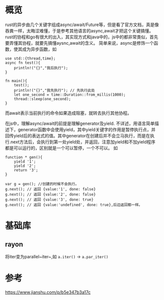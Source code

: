 概览
====

rust的异步由几个关键字组成async/await/Future等，但是看了官方文档，真是像吞粪一样，太晦涩难懂，于是参考其他语言的async,await才把这个关键搞懂。
rust的协程和go有很大的出入，其实现方式和java中的，js中的都非常类似，首先要弄懂其协程，就要先搞懂aysnc,await的含义。
简单来说，async是修饰一个函数，使其成为异步函数，如

``` {.rust}
use std::{thread,time};
async fn test(){
    println!("{}","我后执行");
}

fn main(){
    test();
    println!("{}","我先执行"); // 先执行此处
    let one_second = time::Duration::from_millis(1000);
    thread::sleep(one_second);
}
```

而await表示当前执行的命令如果造成阻塞，就转去执行其他协程。

在js中，理解async/await的前提是理解generator及yield.
不详述，用语言简单描述下，generator函数中会使用yield，其中yield关键字的作用是暂停执行点，并回传yield后的表达式的值。其中generator在创建后并不会立马执行，而是在执行.next方法后，会执行到第一处yield处，并返回，注意加yield和不加yield程序都是可以运行的，区别就是一个可以暂停，一个不可以。
如

``` {.javascript org-language="js"}
function * gen(){
    yield '1';
    yield '2';
    return '3';
}

var g = gen(); //创建的时候不会执行。
g.next(); // 返回 {value:'1', done: false}
g.next(); // 返回 {value:'2', done: false}
g.next(); // 返回 {value:'3', done: true}
g.next(); // 返回 {value:'undefined', done: true},后边返回都一样。
```

基础库
======

rayon
-----

将iter变为parallel~iter~,如 `a.iter()` -\> `a.par_iter()`

参考
====

<https://www.jianshu.com/p/b5e347b3a17c>
